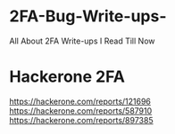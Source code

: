 # 2FA-Bug-Write-ups-
All About 2FA Write-ups I Read Till Now

# Hackerone 2FA
https://hackerone.com/reports/121696
https://hackerone.com/reports/587910
https://hackerone.com/reports/897385
